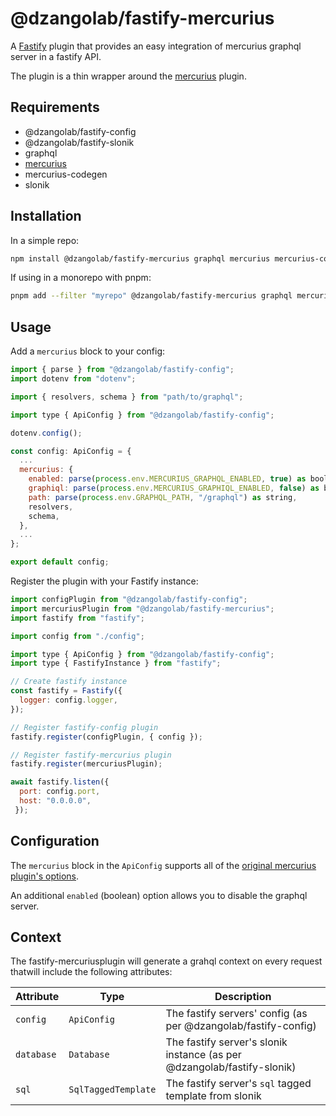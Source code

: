# @dzangolab/fastify-mercurius

A [Fastify](https://github.com/fastify/fastify) plugin that provides an easy integration of mercurius graphql server in a fastify API.

The plugin is a thin wrapper around the [mercurius](https://mercurius.dev/#/) plugin.

## Requirements

* @dzangolab/fastify-config
* @dzangolab/fastify-slonik
* graphql
* [mercurius](https://mercurius.dev/#/)
* mercurius-codegen
* slonik

## Installation

In a simple repo:

```bash
npm install @dzangolab/fastify-mercurius graphql mercurius mercurius-codegen
```

If using in a monorepo with pnpm:

```bash
pnpm add --filter "myrepo" @dzangolab/fastify-mercurius graphql mercurius mercurius-codegen
```

## Usage

Add a `mercurius` block to your config:

```javascript
import { parse } from "@dzangolab/fastify-config";
import dotenv from "dotenv";

import { resolvers, schema } from "path/to/graphql";

import type { ApiConfig } from "@dzangolab/fastify-config";

dotenv.config();

const config: ApiConfig = {
  ...
  mercurius: {
    enabled: parse(process.env.MERCURIUS_GRAPHQL_ENABLED, true) as boolean,
    graphiql: parse(process.env.MERCURIUS_GRAPHIQL_ENABLED, false) as boolean,
    path: parse(process.env.GRAPHQL_PATH, "/graphql") as string,
    resolvers,
    schema,
  },
  ...
};

export default config;
```

Register the plugin with your Fastify instance:

```javascript
import configPlugin from "@dzangolab/fastify-config";
import mercuriusPlugin from "@dzangolab/fastify-mercurius";
import fastify from "fastify";

import config from "./config";

import type { ApiConfig } from "@dzangolab/fastify-config";
import type { FastifyInstance } from "fastify";

// Create fastify instance
const fastify = Fastify({
  logger: config.logger,
});

// Register fastify-config plugin
fastify.register(configPlugin, { config });

// Register fastify-mercurius plugin
fastify.register(mercuriusPlugin);

await fastify.listen({
  port: config.port,
  host: "0.0.0.0",
 });
```

## Configuration

The `mercurius` block in the `ApiConfig` supports all of the [original mercurius plugin's options](https://mercurius.dev/#/docs/api/options?id=plugin-options).

An additional `enabled` (boolean) option allows you to disable the graphql server.

## Context

The fastify-mercuriusplugin will generate a grahql context on every request thatwill include the following attributes:

| Attribute  | Type | Description |
|------------|------|-------------|
| `config`   | `ApiConfig` | The fastify servers' config (as per @dzangolab/fastify-config) |
| `database` | `Database`  | The fastify server's slonik instance (as per @dzangolab/fastify-slonik) |
| `sql`      | `SqlTaggedTemplate` | The fastify server's `sql` tagged template from slonik |
